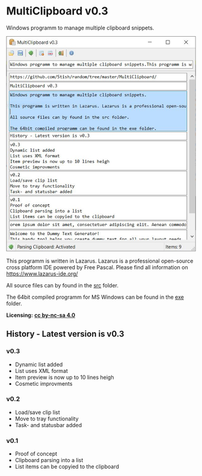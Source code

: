 # MultiClipboard v0.3

Windows programm to manage multiple clipboard snippets.

![Screenshot](https://github.com/Stish/random/blob/master/MultiClipboard/doc/main_screen.JPG)

This programm is written in Lazarus. Lazarus is a professional open-source cross platform IDE powered by Free Pascal. Please find all information on https://www.lazarus-ide.org/

All source files can by found in the [src](https://github.com/Stish/random/tree/master/MultiClipboard/src) folder.

The 64bit compiled programm for MS Windows can be found in the [exe](https://github.com/Stish/random/tree/master/MultiClipboard/exe) folder.

**Licensing:** [**cc by-nc-sa 4.0**](https://creativecommons.org/licenses/by-nc-sa/4.0/)

## History - Latest version is v0.3

### v0.3
- Dynamic list added
- List uses XML format
- Item preview is now up to 10 lines heigh
- Cosmetic improvments

### v0.2
- Load/save clip list
- Move to tray functionality
- Task- and statusbar added

### v0.1
- Proof of concept
- Clipboard parsing into a list
- List items can be copyied to the clipboard
